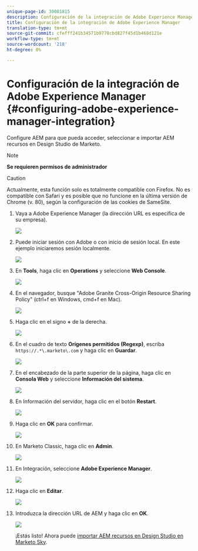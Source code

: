```yaml
---
unique-page-id: 30081815
description: Configuración de la integración de Adobe Experience Manager - Marketo Docs - Documentación del producto
title: Configuración de la integración de Adobe Experience Manager
translation-type: tm+mt
source-git-commit: cfefff241b34571b9778cbd827f45d1b468d121e
workflow-type: tm+mt
source-wordcount: '218'
ht-degree: 0%

---
```



# Configuración de la integración de Adobe Experience Manager {#configuring-adobe-experience-manager-integration}

Configure AEM para que pueda acceder, seleccionar e importar AEM recursos en Design Studio de Marketo.

>[!NOTE]
>
>**Se requieren permisos de administrador**

>[!CAUTION]
>
>Actualmente, esta función solo es totalmente compatible con Firefox. No es compatible con Safari y es posible que no funcione en la última versión de Chrome (v. 80), según la configuración de las cookies de SameSite.

1. Vaya a Adobe Experience Manager (la dirección URL es específica de su empresa).

   ![](assets/one.png)

1. Puede iniciar sesión con Adobe o con inicio de sesión local. En este ejemplo iniciaremos sesión localmente.

   ![](assets/two.png)

1. En **Tools**, haga clic en **Operations** y seleccione **Web Console**.

   ![](assets/2a.png)

1. En el navegador, busque &quot;Adobe Granite Cross-Origin Resource Sharing Policy&quot; (ctrl+f en Windows, cmd+f en Mac).

   ![](assets/three.png)

1. Haga clic en el signo **+** de la derecha.

   ![](assets/four.png)

1. En el cuadro de texto **Orígenes permitidos (Regexp)**, escriba `https://.*\.marketo\.com` y haga clic en **Guardar**.

   ![](assets/five-psd.png)

1. En el encabezado de la parte superior de la página, haga clic en **Consola Web** y seleccione **Información del sistema**.

   ![](assets/six.png)

1. En Información del servidor, haga clic en el botón **Restart**.

   ![](assets/seven.png)

1. Haga clic en **OK** para confirmar.

   ![](assets/eight.png)

1. En Marketo Classic, haga clic en **Admin**.

   ![](assets/nine.png)

1. En Integración, seleccione **Adobe Experience Manager**.

   ![](assets/ten.png)

1. Haga clic en **Editar**.

   ![](assets/eleven.png)

1. Introduzca la dirección URL de AEM y haga clic en **OK**.

   ![](assets/twelve.png)

   ¡Estás listo! Ahora puede [importar AEM recursos en Design Studio en Marketo Sky](https://experienceleague.adobe.com/docs/marketo/sky/design-studio/importing-assets-with-adobe-experience-manager.html?lang=en#design-studio).
